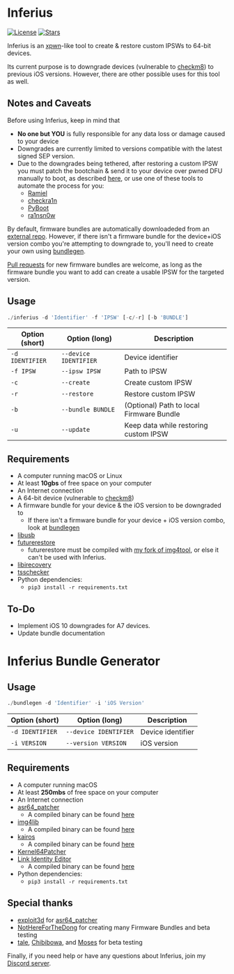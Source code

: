 # Inferius
[![License](https://img.shields.io/github/license/m1stadev/Inferius)](https://github.com/m1stadev/Inferius)
[![Stars](https://img.shields.io/github/stars/m1stadev/Inferius)]((https://github.com/m1stadev/Inferius))

Inferius is an [xpwn](https://github.com/m1stadev/xpwn)-like tool to create & restore custom IPSWs to 64-bit devices.

Its current purpose is to downgrade devices (vulnerable to [checkm8](https://github.com/axi0mX/ipwndfu)) to previous iOS versions. However, there are other possible uses for this tool as well.

## Notes and Caveats
Before using Inferius, keep in mind that
- **No one but YOU** is fully responsible for any data loss or damage caused to your device
- Downgrades are currently limited to versions compatible with the latest signed SEP version.
- Due to the downgrades being tethered, after restoring a custom IPSW you must patch the bootchain & send it to your device over pwned DFU manually to boot, as described [here](https://dualbootfun.github.io/), or use one of these tools to automate the process for you:
    - [Ramiel](https://ramiel.app/)
    - [checkra1n](https://checkra.in)
    - [PyBoot](https://github.com/MatthewPierson/PyBoot)
    - [ra1nsn0w](https://github.com/tihmstar/ra1nsn0w)

By default, firmware bundles are automatically downloadeded from an [external repo](https://github.com/m1stadev/inferius-ext/tree/master/bundles). However, if there isn't a firmware bundle for the device+iOS version combo you're attempting to downgrade to, you'll need to create your own using [bundlegen](https://github.com/m1stadev/Inferius#inferius-bundle-generator).

[Pull requests](https://github.com/m1stadev/inferius-ext/compare) for new firmware bundles are welcome, as long as the firmware bundle you want to add can create a usable IPSW for the targeted version.

## Usage
```py
./inferius -d 'Identifier' -f 'IPSW' [-c/-r] [-b 'BUNDLE']
```

| Option (short)  | Option (long)         | Description                              |
|-----------------|-----------------------|------------------------------------------|
| `-d IDENTIFIER` | `--device IDENTIFIER` | Device identifier                        |
| `-f IPSW`       | `--ipsw IPSW`         | Path to IPSW                             |
| `-c`            | `--create`            | Create custom IPSW                       |
| `-r`            | `--restore`           | Restore custom IPSW                      |
| `-b`            | `--bundle BUNDLE`     | (Optional) Path to local Firmware Bundle |
| `-u`            | `--update`            | Keep data while restoring custom IPSW    |

## Requirements
- A computer running macOS or Linux
- At least **10gbs** of free space on your computer
- An Internet connection
- A 64-bit device (vulnerable to [checkm8](https://github.com/axi0mX/ipwndfu))
- A firmware bundle for your device & the iOS version to be downgraded to
    - If there isn't a firmware bundle for your device + iOS version combo, look at [bundlegen](https://github.com/m1stadev/Inferius#inferius-bundle-generator)
- [libusb](https://libusb.info/)
- [futurerestore](https://github.com/m1stadev/futurerestore)
    - futurerestore must be compiled with [my fork of img4tool](https://github.com/m1stadev/img4tool), or else it can't be used with Inferius.
- [libirecovery](https://github.com/libimobiledevice/libirecovery)
- [tsschecker](https://github.com/1Conan/tsschecker)
- Python dependencies:
    - `pip3 install -r requirements.txt`

## To-Do
- Implement iOS 10 downgrades for A7 devices.
- Update bundle documentation

# Inferius Bundle Generator

## Usage
```py
./bundlegen -d 'Identifier' -i 'iOS Version'
```

| Option (short)  | Option (long)         | Description       |
|-----------------|-----------------------|-------------------|
| `-d IDENTIFIER` | `--device IDENTIFIER` | Device identifier |
| `-i VERSION`    | `--version VERSION`   | iOS version       |

## Requirements
- A computer running macOS
- At least **250mbs** of free space on your computer
- An Internet connection
- [asr64_patcher](https://github.com/exploit3dguy/asr64_patcher)
    - A compiled binary can be found [here](https://github.com/exploit3dguy/asr64_patcher/releases)
- [img4lib](https://github.com/xerub/img4lib)
    - A compiled binary can be found [here](https://github.com/xerub/img4lib/releases)
- [kairos](https://github.com/dayt0n/kairos)
    - A compiled binary can be found [here](https://github.com/dayt0n/kairos/releases)
- [Kernel64Patcher](https://github.com/Ralph0045/Kernel64Patcher)
- [Link Identity Editor](https://github.com/sbingner/ldid)
    - A compiled binary can be found [here](https://github.com/sbingner/ldid/releases)
- Python dependencies:
    - `pip3 install -r requirements.txt`

## Special thanks
- [exploit3d](https://twitter.com/exploit3dguy) for [asr64_patcher](https://github.com/exploit3dguy/asr64_patcher)
- [NotHereForTheDong](https://github.com/NotHereForTheDong) for creating many Firmware Bundles and beta testing
- [tale](https://twitter.com/aarnavtale), [Chibibowa](https://twitter.com/Chibibowa), and [Moses](https://twitter.com/MosesBuckwalter) for beta testing

Finally, if you need help or have any questions about Inferius, join my [Discord server](https://m1sta.xyz/discord).
